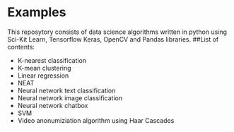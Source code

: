 # Examples

This reposytory consists of data science algorithms written in python using Sci-Kit Learn, Tensorflow Keras, OpenCV and Pandas libraries.
##List of contents:
- K-nearest classification
- K-mean clustering
- Linear regression
- NEAT
- Neural network text classification 
- Neural network image classification
- Neural network chatbox
- SVM
- Video anonumiziation algorithm using Haar Cascades
